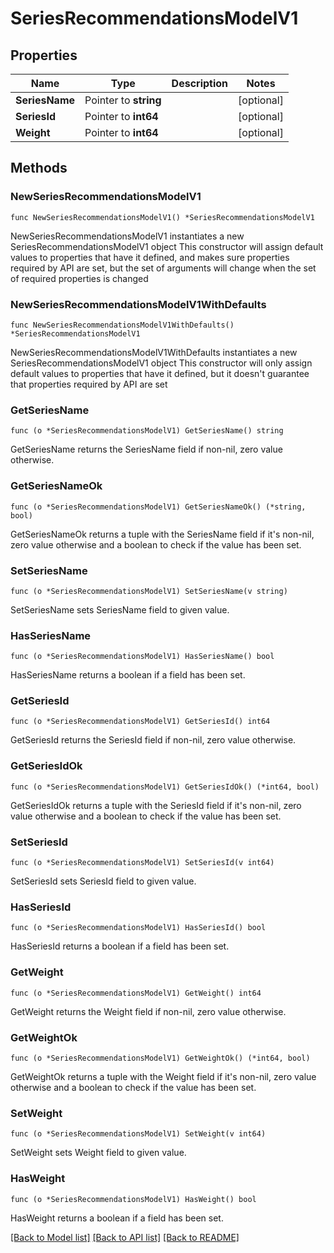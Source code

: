 # SeriesRecommendationsModelV1

## Properties

Name | Type | Description | Notes
------------ | ------------- | ------------- | -------------
**SeriesName** | Pointer to **string** |  | [optional] 
**SeriesId** | Pointer to **int64** |  | [optional] 
**Weight** | Pointer to **int64** |  | [optional] 

## Methods

### NewSeriesRecommendationsModelV1

`func NewSeriesRecommendationsModelV1() *SeriesRecommendationsModelV1`

NewSeriesRecommendationsModelV1 instantiates a new SeriesRecommendationsModelV1 object
This constructor will assign default values to properties that have it defined,
and makes sure properties required by API are set, but the set of arguments
will change when the set of required properties is changed

### NewSeriesRecommendationsModelV1WithDefaults

`func NewSeriesRecommendationsModelV1WithDefaults() *SeriesRecommendationsModelV1`

NewSeriesRecommendationsModelV1WithDefaults instantiates a new SeriesRecommendationsModelV1 object
This constructor will only assign default values to properties that have it defined,
but it doesn't guarantee that properties required by API are set

### GetSeriesName

`func (o *SeriesRecommendationsModelV1) GetSeriesName() string`

GetSeriesName returns the SeriesName field if non-nil, zero value otherwise.

### GetSeriesNameOk

`func (o *SeriesRecommendationsModelV1) GetSeriesNameOk() (*string, bool)`

GetSeriesNameOk returns a tuple with the SeriesName field if it's non-nil, zero value otherwise
and a boolean to check if the value has been set.

### SetSeriesName

`func (o *SeriesRecommendationsModelV1) SetSeriesName(v string)`

SetSeriesName sets SeriesName field to given value.

### HasSeriesName

`func (o *SeriesRecommendationsModelV1) HasSeriesName() bool`

HasSeriesName returns a boolean if a field has been set.

### GetSeriesId

`func (o *SeriesRecommendationsModelV1) GetSeriesId() int64`

GetSeriesId returns the SeriesId field if non-nil, zero value otherwise.

### GetSeriesIdOk

`func (o *SeriesRecommendationsModelV1) GetSeriesIdOk() (*int64, bool)`

GetSeriesIdOk returns a tuple with the SeriesId field if it's non-nil, zero value otherwise
and a boolean to check if the value has been set.

### SetSeriesId

`func (o *SeriesRecommendationsModelV1) SetSeriesId(v int64)`

SetSeriesId sets SeriesId field to given value.

### HasSeriesId

`func (o *SeriesRecommendationsModelV1) HasSeriesId() bool`

HasSeriesId returns a boolean if a field has been set.

### GetWeight

`func (o *SeriesRecommendationsModelV1) GetWeight() int64`

GetWeight returns the Weight field if non-nil, zero value otherwise.

### GetWeightOk

`func (o *SeriesRecommendationsModelV1) GetWeightOk() (*int64, bool)`

GetWeightOk returns a tuple with the Weight field if it's non-nil, zero value otherwise
and a boolean to check if the value has been set.

### SetWeight

`func (o *SeriesRecommendationsModelV1) SetWeight(v int64)`

SetWeight sets Weight field to given value.

### HasWeight

`func (o *SeriesRecommendationsModelV1) HasWeight() bool`

HasWeight returns a boolean if a field has been set.


[[Back to Model list]](../README.md#documentation-for-models) [[Back to API list]](../README.md#documentation-for-api-endpoints) [[Back to README]](../README.md)


